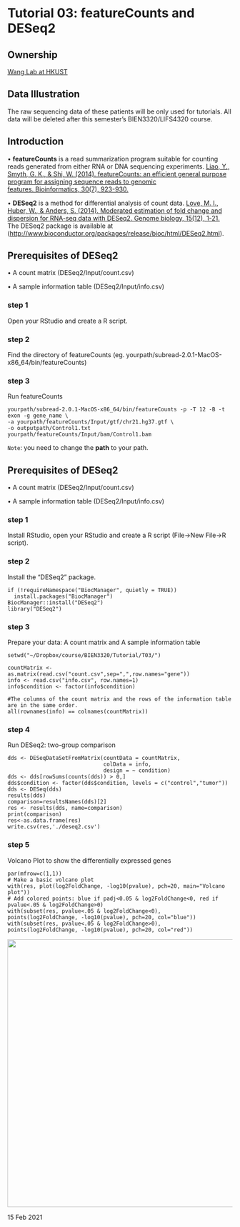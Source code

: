 # Tutorial 03: featureCounts and DESeq2


## Ownership
[Wang Lab at HKUST](http://wang-lab.ust.hk)


## Data Illustration
The raw sequencing data of these patients will be only used for tutorials. All data will be deleted after this semester’s BIEN3320/LIFS4320 course.


## Introduction
• **featureCounts** is a read summarization program suitable for counting reads generated from either RNA or DNA sequencing experiments. [Liao, Y., Smyth, G. K., & Shi, W. (2014). featureCounts: an efficient general purpose program for assigning sequence reads to genomic features. Bioinformatics, 30(7), 923-930.](https://doi.org/10.1093/bioinformatics/btt656)

• **DESeq2** is a method for differential analysis of count data. [Love, M. I., Huber, W., & Anders, S. (2014). Moderated estimation of fold change and dispersion for RNA-seq data with DESeq2. Genome biology, 15(12), 1-21.](https://doi.org/10.1186/s13059-014-0550-8) The DESeq2 package is available at (http://www.bioconductor.org/packages/release/bioc/html/DESeq2.html).

## Prerequisites of **DESeq2**

• A count matrix (DESeq2/Input/count.csv)

• A sample information table (DESeq2/Input/info.csv)


### step 1 

Open your RStudio and create a R script.


### step 2 

Find the directory of featureCounts (eg. yourpath/subread-2.0.1-MacOS-x86_64/bin/featureCounts)

### step 3

Run featureCounts

```
yourpath/subread-2.0.1-MacOS-x86_64/bin/featureCounts -p -T 12 -B -t exon -g gene_name \
-a yourpath/featureCounts/Input/gtf/chr21.hg37.gtf \
-o outputpath/Control1.txt yourpath/featureCounts/Input/bam/Control1.bam
```

`Note`: you need to change the **path** to your path. 

## Prerequisites of **DESeq2**

• A count matrix (DESeq2/Input/count.csv)

• A sample information table (DESeq2/Input/info.csv)


### step 1 

Install RStudio, open your RStudio and create a R script (File->New File->R script).

### step 2 

Install the “DESeq2” package. 

```
if (!requireNamespace("BiocManager", quietly = TRUE))
  install.packages("BiocManager")
BiocManager::install("DESeq2")
library("DESeq2")
```

### step 3

Prepare your data: A count matrix and A sample information table

```
setwd("~/Dropbox/course/BIEN3320/Tutorial/T03/")

countMatrix <- as.matrix(read.csv("count.csv",sep=",",row.names="gene"))
info <- read.csv("info.csv", row.names=1)
info$condition <- factor(info$condition)

#The columns of the count matrix and the rows of the information table are in the same order.
all(rownames(info) == colnames(countMatrix)) 
```

### step 4

Run DESeq2: two-group comparison

```
dds <- DESeqDataSetFromMatrix(countData = countMatrix,
                              colData = info,
                              design = ~ condition)
dds <- dds[rowSums(counts(dds)) > 0,]
dds$condition <- factor(dds$condition, levels = c("control","tumor"))
dds <- DESeq(dds)
results(dds)
comparison=resultsNames(dds)[2]
res <- results(dds, name=comparison)
print(comparison)
res<-as.data.frame(res)
write.csv(res,'./deseq2.csv')
```

### step 5

Volcano Plot to show the differentially expressed genes

```
par(mfrow=c(1,1))
# Make a basic volcano plot
with(res, plot(log2FoldChange, -log10(pvalue), pch=20, main="Volcano plot"))
# Add colored points: blue if padj<0.05 & log2FoldChange<0, red if pvalue<.05 & log2FoldChange>0)
with(subset(res, pvalue<.05 & log2FoldChange<0), points(log2FoldChange, -log10(pvalue), pch=20, col="blue"))
with(subset(res, pvalue<.05 & log2FoldChange>0), points(log2FoldChange, -log10(pvalue), pch=20, col="red"))
```

<div align=center><img width="750" height="600" src="https://github.com/sheenaseven/BIEN3320/blob/main/DESeq2/Output/Volcano.plot.png"/></div>

15 Feb 2021